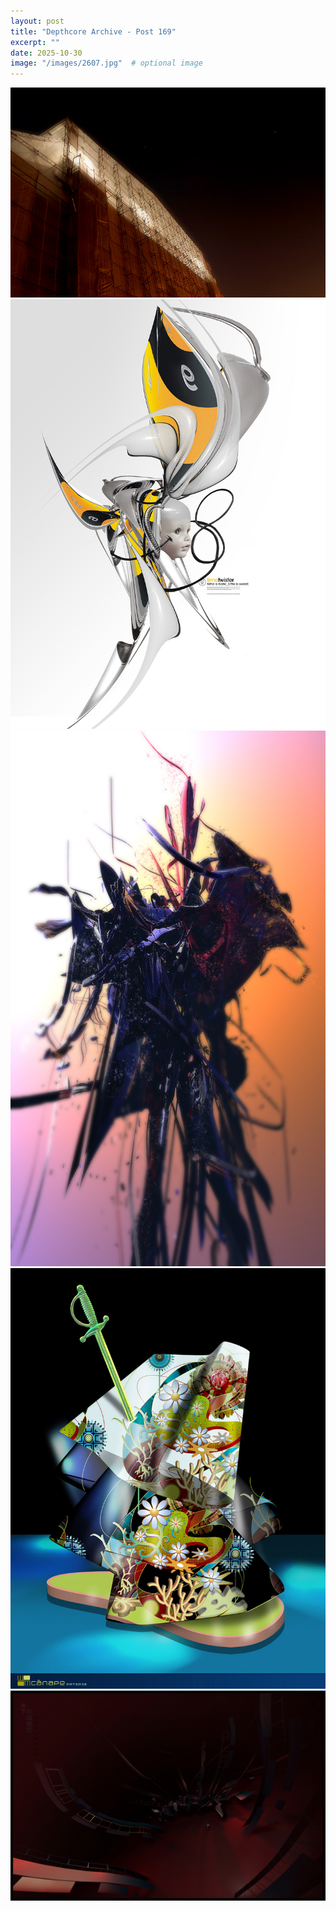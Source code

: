 ```yaml
---
layout: post
title: "Depthcore Archive - Post 169"
excerpt: ""
date: 2025-10-30
image: "/images/2607.jpg"  # optional image
---
```


<img src="/images/2607.jpg">
<img src="/images/2608.jpg" alt="2608.jpg"/>
<img src="/images/2610.jpg" alt="2610.jpg"/>
<img src="/images/2611.jpg" alt="2611.jpg"/>
<img src="/images/2612.jpg" alt="2612.jpg"/>
